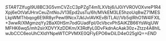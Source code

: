 $START$ZIfugI9U8BC3G5vmCVZcC3pPZgT4m1LXVbj6/iJ0iYVROVOXvreP1R4Xpj6eOtVafJHrxCeuZntNoJV13Epd2usTu/6h/MVkEM3LE5hzoUq8wZ71MESLkpWMThbqog6E9iR8yrPewI9Ncx7JklJvIAVKEvBiTLAl//Vb5qIRhO1W4IFXlL+3wwR/XMgmzqYy2BaX0HSm7odGUadFpI/0cVbcvPhSAiKZB66YsWqjUWMFHK6wq5/mh2sirXDVYXzDDKm/X3RdfyL0DvFkdnAcAak30z+Ztzz4A8hlLwJbCCC6eoUhCXldYNpeWTCPVMXE0QFlyEPO6wDiLD4eO25glQ==$END$